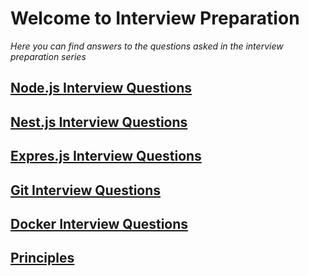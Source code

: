 # Welcome to Interview Preparation

_Here you can find answers to the questions asked in the interview preparation
series_

## [Node.js Interview Questions](nodejs/README.md)

## [Nest.js Interview Questions](nestjs/README.md)

## [Expres.js Interview Questions](expressjs/README.md)

## [Git Interview Questions](git/README.md)

## [Docker Interview Questions](docker/README.md)

## [Principles](principles/README.md)